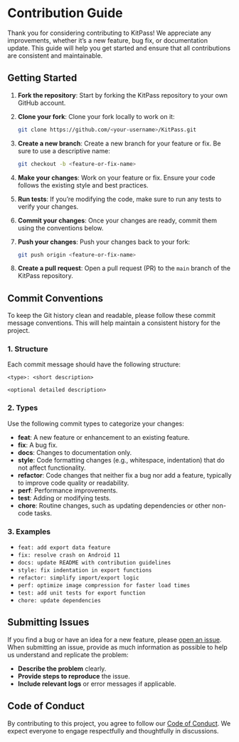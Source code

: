 # Contribution Guide

Thank you for considering contributing to KitPass! We appreciate any improvements, whether it’s a new feature, bug fix, or documentation update. This guide will help you get started and ensure that all contributions are consistent and maintainable.

## Getting Started

1. **Fork the repository**: Start by forking the KitPass repository to your own GitHub account.
2. **Clone your fork**: Clone your fork locally to work on it:
   ```bash
   git clone https://github.com/<your-username>/KitPass.git
   ```
3. **Create a new branch**: Create a new branch for your feature or fix. Be sure to use a descriptive name:
   ```bash
   git checkout -b <feature-or-fix-name>
   ```

4. **Make your changes**: Work on your feature or fix. Ensure your code follows the existing style and best practices.

5. **Run tests**: If you’re modifying the code, make sure to run any tests to verify your changes.

6. **Commit your changes**: Once your changes are ready, commit them using the conventions below.

7. **Push your changes**: Push your changes back to your fork:
   ```bash
   git push origin <feature-or-fix-name>
   ```

8. **Create a pull request**: Open a pull request (PR) to the `main` branch of the KitPass repository.

## Commit Conventions

To keep the Git history clean and readable, please follow these commit message conventions. This will help maintain a consistent history for the project.

### 1. **Structure**
Each commit message should have the following structure:
```
<type>: <short description>

<optional detailed description>
```

### 2. **Types**
Use the following commit types to categorize your changes:

- **feat**: A new feature or enhancement to an existing feature.
- **fix**: A bug fix.
- **docs**: Changes to documentation only.
- **style**: Code formatting changes (e.g., whitespace, indentation) that do not affect functionality.
- **refactor**: Code changes that neither fix a bug nor add a feature, typically to improve code quality or readability.
- **perf**: Performance improvements.
- **test**: Adding or modifying tests.
- **chore**: Routine changes, such as updating dependencies or other non-code tasks.

### 3. **Examples**

- `feat: add export data feature`
- `fix: resolve crash on Android 11`
- `docs: update README with contribution guidelines`
- `style: fix indentation in export functions`
- `refactor: simplify import/export logic`
- `perf: optimize image compression for faster load times`
- `test: add unit tests for export function`
- `chore: update dependencies`

## Submitting Issues

If you find a bug or have an idea for a new feature, please [open an issue](https://github.com/<your-username>/KitPass/issues). When submitting an issue, provide as much information as possible to help us understand and replicate the problem:

- **Describe the problem** clearly.
- **Provide steps to reproduce** the issue.
- **Include relevant logs** or error messages if applicable.

## Code of Conduct

By contributing to this project, you agree to follow our [Code of Conduct](CODE_OF_CONDUCT.md). We expect everyone to engage respectfully and thoughtfully in discussions.